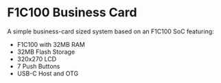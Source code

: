 # F1C100 Business Card

A simple business-card sized system based on an F1C100 SoC featuring:
* F1C100 with 32MB RAM
* 32MB Flash Storage
* 320x270 LCD
* 7 Push Buttons
* USB-C Host and OTG

